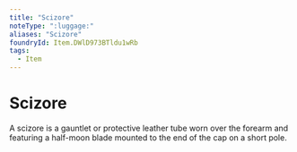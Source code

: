```yaml
---
title: "Scizore"
noteType: ":luggage:"
aliases: "Scizore"
foundryId: Item.DWlD973BTldu1wRb
tags:
  - Item
---
```


# Scizore

A scizore is a gauntlet or protective leather tube worn over the forearm and featuring a half-moon blade mounted to the end of the cap on a short pole.
